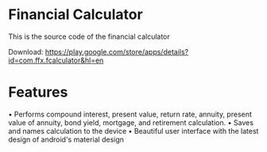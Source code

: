 # Financial Calculator

This is the source code of the financial calculator

Download: https://play.google.com/store/apps/details?id=com.ffx.fcalculator&hl=en

# Features

• Performs compound interest, present value, return rate, annuity, present value of annuity, bond yield, mortgage, and retirement calculation.
• Saves and names calculation to the device
• Beautiful user interface with the latest design of android's material design
